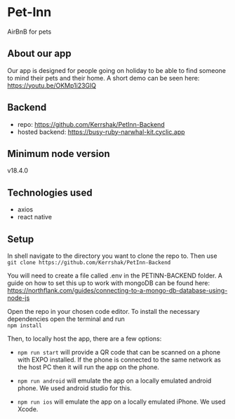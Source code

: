 # Pet-Inn

AirBnB for pets

## About our app

Our app is designed for people going on holiday to be able to find someone to mind their pets and their home. A short demo can be seen here: https://youtu.be/OKMp1i23GlQ

## Backend

- repo: https://github.com/Kerrshak/PetInn-Backend
- hosted backend: https://busy-ruby-narwhal-kit.cyclic.app

## Minimum node version

v18.4.0

## Technologies used

- axios
- react native

## Setup

In shell navigate to the directory you want to clone the repo to. Then use  
`git clone https://github.com/Kerrshak/PetInn-Backend`

You will need to create a file called .env in the PETINN-BACKEND folder. A guide on how to set this up to work with mongoDB can be found here: https://northflank.com/guides/connecting-to-a-mongo-db-database-using-node-js

Open the repo in your chosen code editor. To install the necessary dependencies open the terminal and run  
`npm install`

Then, to locally host the app, there are a few options:

- `npm run start` will provide a QR code that can be scanned on a phone with EXPO installed. If the phone is connected to the same network as the host PC then it will run the app on the phone.

- `npm run android` will emulate the app on a locally emulated android phone. We used android studio for this.

- `npm run ios` will emulate the app on a locally emulated iPhone. We used Xcode.
